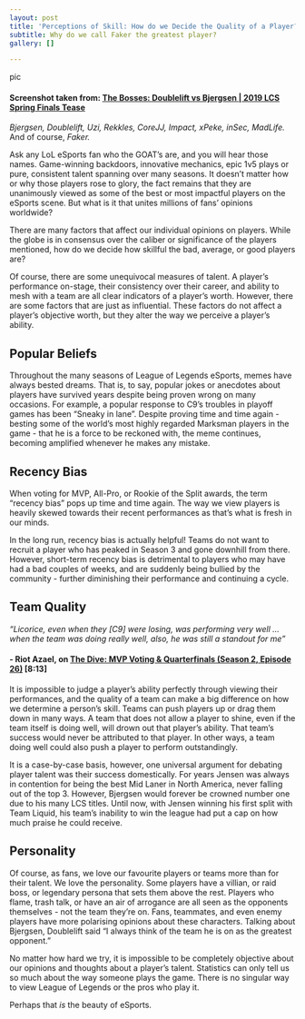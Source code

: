 ```yaml
---
layout: post
title: 'Perceptions of Skill: How do we Decide the Quality of a Player?'
subtitle: Why do we call Faker the greatest player?
gallery: []

---
```

pic

#### **Screenshot taken from:** [The Bosses: Doublelift vs Bjergsen | 2019 LCS Spring Finals Tease](https://www.youtube.com/watch?v=8o1exiJz_EA)

_Bjergsen, Doublelift, Uzi, Rekkles, CoreJJ, Impact, xPeke, inSec, MadLife._  
And of course, _Faker._

Ask any LoL eSports fan who the GOAT’s are, and you will hear those names. Game-winning backdoors, innovative mechanics, epic 1v5 plays or pure, consistent talent spanning over many seasons. It doesn’t matter how or why those players rose to glory, the fact remains that they are unanimously viewed as some of the best or most impactful players on the eSports scene. But what is it that unites millions of fans’ opinions worldwide?

There are many factors that affect our individual opinions on players. While the globe is in consensus over the caliber or significance of the players mentioned, how do we decide how skillful the bad, average, or good players are?

Of course, there are some unequivocal measures of talent. A player’s performance on-stage, their consistency over their career, and ability to mesh with a team are all clear indicators of a player’s worth. However, there are some factors that are just as influential. These factors do not affect a player’s objective worth, but they alter the way we perceive a player’s ability.

## **Popular Beliefs**

Throughout the many seasons of League of Legends eSports, memes have always bested dreams. That is, to say, popular jokes or anecdotes about players have survived years despite being proven wrong on many occasions. For example, a popular response to C9’s troubles in playoff games has been “Sneaky in lane”. Despite proving time and time again - besting some of the world’s most highly regarded Marksman players in the game - that he is a force to be reckoned with, the meme continues, becoming amplified whenever he makes any mistake.

## **Recency Bias**

When voting for MVP, All-Pro, or Rookie of the Split awards, the term “recency bias” pops up time and time again. The way we view players is heavily skewed towards their recent performances as that’s what is fresh in our minds.

In the long run, recency bias is actually helpful! Teams do not want to recruit a player who has peaked in Season 3 and gone downhill from there. However, short-term recency bias is detrimental to players who may have had a bad couples of weeks, and are suddenly being bullied by the community - further diminishing their performance and continuing a cycle.

## **Team Quality**

_“Licorice, even when they \[C9\] were losing, was performing very well … when the team was doing really well, also, he was still a standout for me”_

#### - Riot Azael, on [The Dive: MVP Voting & Quarterfinals (Season 2, Episode 26)](https://youtu.be/wkg4GJH2pW4?t=492) \[8:13\]

It is impossible to judge a player’s ability perfectly through viewing their performances, and the quality of a team can make a big difference on how we determine a person’s skill. Teams can push players up or drag them down in many ways. A team that does not allow a player to shine, even if the team itself is doing well, will drown out that player’s ability. That team’s success would never be attributed to that player. In other ways, a team doing well could also push a player to perform outstandingly.

It is a case-by-case basis, however, one universal argument for debating player talent was their success domestically. For years Jensen was always in contention for being the best Mid Laner in North America, never falling out of the top 3. However, Bjergsen would forever be crowned number one due to his many LCS titles. Until now, with Jensen winning his first split with Team Liquid, his team’s inability to win the league had put a cap on how much praise he could receive.

## Personality

Of course, as fans, we love our favourite players or teams more than for their talent. We love the personality. Some players have a villian, or raid boss, or legendary persona that sets them above the rest. Players who flame, trash talk, or have an air of arrogance are all seen as the opponents themselves - not the team they’re on. Fans, teammates, and even enemy players have more polarising opinions about these characters. Talking about Bjergsen, Doublelift said “I always think of the team he is on as the greatest opponent.”

  
No matter how hard we try, it is impossible to be completely objective about our opinions and thoughts about a player’s talent. Statistics can only tell us so much about the way someone plays the game. There is no singular way to view League of Legends or the pros who play it.

Perhaps that _is_ the beauty of eSports.